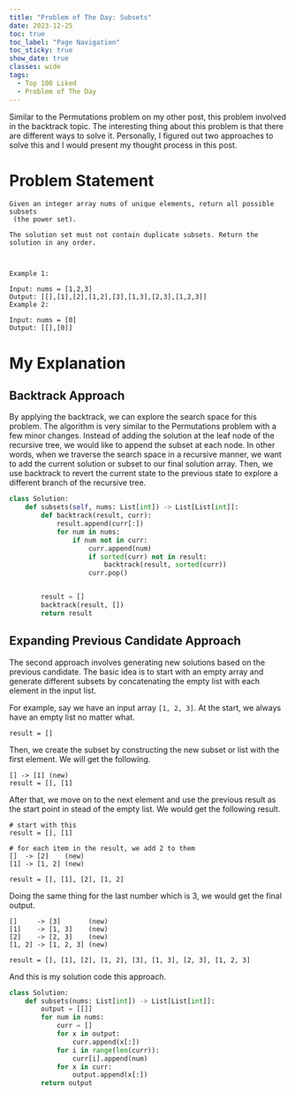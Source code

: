 ```yaml
---
title: "Problem of The Day: Subsets"
date: 2023-12-25
toc: true
toc_label: "Page Navigation"
toc_sticky: true
show_date: true
classes: wide
tags:
  - Top 100 Liked
  - Problem of The Day
---
```

Similar to the Permutations problem on my other post, this problem involved in the backtrack topic. The interesting thing about this problem is that there are different ways to solve it. Personally, I figured out two approaches to solve this and I would present my thought process in this post.

# Problem Statement
```
Given an integer array nums of unique elements, return all possible 
subsets
 (the power set).

The solution set must not contain duplicate subsets. Return the solution in any order.

 

Example 1:

Input: nums = [1,2,3]
Output: [[],[1],[2],[1,2],[3],[1,3],[2,3],[1,2,3]]
Example 2:

Input: nums = [0]
Output: [[],[0]]
```

# My Explanation
## Backtrack Approach
By applying the backtrack, we can explore the search space for this problem. The algorithm is very similar to the Permutations problem with a few minor changes. Instead of adding the solution at the leaf node of the recursive tree, we would like to append the subset at each node. In other words, when we traverse the search space in a recursive manner, we want to add the current solution or subset to our final solution array. Then, we use backtrack to revert the current state to the previous state to explore a different branch of the recursive tree.

```python
class Solution:
    def subsets(self, nums: List[int]) -> List[List[int]]:
        def backtrack(result, curr):
            result.append(curr[:])
            for num in nums:
                if num not in curr:
                    curr.append(num)
                    if sorted(curr) not in result:
                        backtrack(result, sorted(curr))
                    curr.pop()


        result = []
        backtrack(result, [])
        return result
```

## Expanding Previous Candidate Approach
The second approach involves generating new solutions based on the previous candidate. The basic idea is to start with an empty array and generate different subsets by concatenating the empty list with each element in the input list.

For example, say we have an input array `[1, 2, 3]`. At the start, we always have an empty list no matter what. 
```
result = []
```
Then, we create the subset by constructing the new subset or list with the first element. We will get the following.
```
[] -> [1] (new)
result = [], [1]
```
After that, we move on to the next element and use the previous result as the start point in stead of the empty list. We would get the following result.
```
# start with this
result = [], [1]

# for each item in the result, we add 2 to them
[]  -> [2]    (new)
[1] -> [1, 2] (new)

result = [], [1], [2], [1, 2]
```
Doing the same thing for the last number which is 3, we would get the final output.
```
[]     -> [3]       (new)
[1]    -> [1, 3]    (new)
[2]    -> [2, 3]    (new)
[1, 2] -> [1, 2, 3] (new)

result = [], [1], [2], [1, 2], [3], [1, 3], [2, 3], [1, 2, 3]
```

And this is my solution code this approach.
```python
class Solution:
    def subsets(nums: List[int]) -> List[List[int]]:
        output = [[]]
        for num in nums:
            curr = []
            for x in output:
                curr.append(x[:])
            for i in range(len(curr)):
                curr[i].append(num)
            for x in curr:
                output.append(x[:])
        return output
```